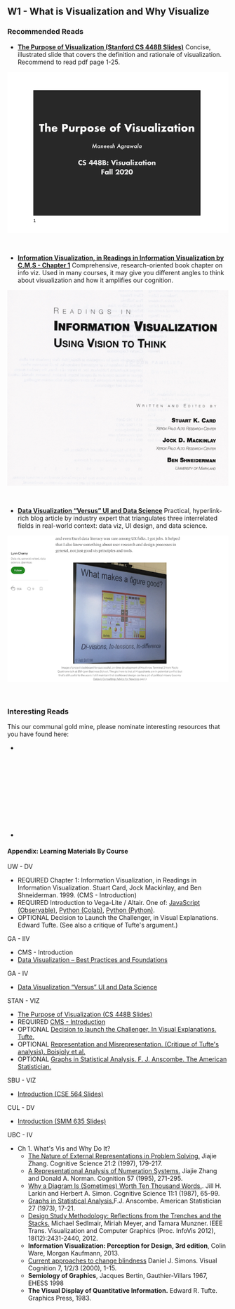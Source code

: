 <h2>W1 - What is Visualization and Why Visualize</h2>

<h3>Recommended Reads</h3>

* [**The Purpose of Visualization (Stanford CS 448B Slides)**](https://magrawala.github.io/cs448b-fa20/assets/slides/Lec01-purpose.pdf)
Concise, illustrated slide that covers the definition and rationale of visualization. Recommend to read pdf page 1-25. 

![7](./images/7.png)

<br>

* [**Information Visualization, in Readings in Information Visualization by C,M,S - Chapter 1**](https://magrawala.github.io/cs448b-fa20/assets/docs/CardMackinlaySchneid-Chap1.pdf)
Comprehensive, research-oriented book chapter on info viz. Used in many courses, it may give you different angles to think about visualization and how it amplifies our cognition. 

![8](./images/8.png)

<br>

* [**Data Visualization “Versus” UI and Data Science**](https://medium.com/@lynn_72328/data-visualization-versus-ui-and-data-science-d59182d58af4)
Practical, hyperlink-rich blog article by industry expert that triangulates three interrelated fields in real-world context: data viz, UI design, and data science. 

![9](./images/9.png)

<br>

<h3>Interesting Reads</h3>

This our communal gold mine, please nominate interesting resources that you have found here: 

* 


<br><br><br><br><br><br><br><br><br>

-

<h4>Appendix: Learning Materials By Course</h4> 


UW - DV

* REQUIRED Chapter 1: Information Visualization, in Readings in Information Visualization. Stuart Card, Jock Mackinlay, and Ben Shneiderman. 1999. (CMS - Introduction)
* REQUIRED Introduction to Vega-Lite / Altair. One of: [JavaScript (Observable)](), [Python (Colab)](https://colab.research.google.com/github/uwdata/visualization-curriculum/blob/master/altair_introduction.ipynb), [Python (Python)](https://github.com/uwdata/visualization-curriculum/blob/master/altair_introduction.ipynb).
* OPTIONAL Decision to Launch the Challenger, in Visual Explanations. Edward Tufte. (See also a critique of Tufte's argument.)

GA - IIV

* CMS - Introduction
* [Data Visualization – Best Practices and Foundations](https://www.toptal.com/designers/data-visualization/data-visualization-best-practices)

GA - IV

* [Data Visualization “Versus” UI and Data Science](https://medium.com/@lynn_72328/data-visualization-versus-ui-and-data-science-d59182d58af4)

STAN - VIZ

* [The Purpose of Visualization (CS 448B Slides)](https://magrawala.github.io/cs448b-fa20/assets/slides/Lec01-purpose.pdf)
* REQUIRED [CMS - Introduction](https://magrawala.github.io/cs448b-fa20/assets/docs/CardMackinlaySchneid-Chap1.pdf)
* OPTIONAL [Decision to launch the Challenger, In Visual Explanations. Tufte.](https://magrawala.github.io/cs448b-fa20/assets/docs/challenger.pdf)
* OPTIONAL [Representation and Misrepresentation. (Critique of Tufte's analysis). Boisjoly et al.](https://link.springer.com/article/10.1007/s11948-002-0033-2)
* OPTIONAL [Graphs in Statistical Analysis. F. J. Anscombe. The American Statistician.](https://www.jstor.org/stable/2682899)

SBU - VIZ

* [Introduction (CSE 564 Slides)](https://www3.cs.stonybrook.edu/~mueller/teaching/cse564/CSE%20564%20intro.pdf)

CUL - DV

* [Introduction (SMM 635 Slides)](https://github.com/simoneSantoni/data-viz-smm635/blob/master/week2/slideshow_1.ipynb)


UBC - IV

- Ch 1. What's Vis and Why Do It?
  - [The Nature of External Representations in Problem Solving.](http://dx.doi.org/10.1207/s15516709cog2102_3) Jiajie Zhang. Cognitive Science 21:2 (1997), 179-217.
  - [A Representational Analysis of Numeration Systems.](http://dx.doi.org/10.1016/0010-0277(95)00674-3) Jiajie Zhang and Donald A. Norman. Cognition 57 (1995), 271-295.
  - [Why a Diagram Is (Sometimes) Worth Ten Thousand Words.](http://dx.doi.org/10.1111/j.1551-6708.1987.tb00863.x). Jill H. Larkin and Herbert A. Simon. Cognitive Science 11:1 (1987), 65-99.
  - [Graphs in Statistical Analysis.](http://www.sjsu.edu/faculty/gerstman/StatPrimer/anscombe1973.pdf)F.J. Anscombe. American Statistician 27 (1973), 17-21.
  - [Design Study Methodology: Reflections from the Trenches and the Stacks.](http://www.cs.ubc.ca/labs/imager/tr/2012/dsm/) Michael Sedlmair, Miriah Meyer, and Tamara Munzner. IEEE Trans. Visualization and Computer Graphics (Proc. InfoVis 2012), 18(12):2431-2440, 2012.
  - **Information Visualization: Perception for Design, 3rd edition**, Colin Ware, Morgan Kaufmann, 2013.
  - [Current approaches to change blindness](http://schneider.lrdc.pitt.edu/P2465/Readings/simons_viscog.pdf) Daniel J. Simons. Visual Cognition 7, 1/2/3 (2000), 1-15.
  - **Semiology of Graphics**, Jacques Bertin, Gauthier-Villars 1967, EHESS 1998
  - **The Visual Display of Quantitative Information.** Edward R. Tufte. Graphics Press, 1983.
